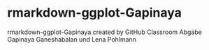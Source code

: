 # rmarkdown-ggplot-Gapinaya
rmarkdown-ggplot-Gapinaya created by GitHub Classroom
Abgabe Gapinaya Ganeshabalan und Lena Pohlmann
